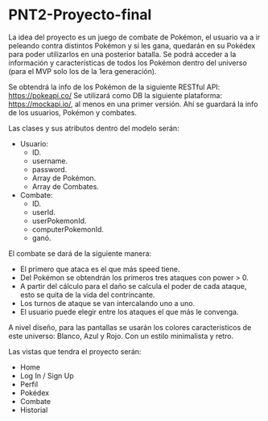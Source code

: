 # PNT2-Proyecto-final

La idea del proyecto es un juego de combate de Pokémon, el usuario va a ir peleando contra distintos Pokémon y si les gana, quedarán en su Pokédex para poder utilizarlos en una posterior batalla. Se podrá acceder a la información y características de todos los Pokémon dentro del universo (para el MVP solo los de la 1era generación).

Se obtendrá la info de los Pokémon de la siguiente RESTful API: https://pokeapi.co/
Se utilizará como DB la siguiente plataforma: https://mockapi.io/, al menos en una primer versión. Ahí se guardará la info de los usuarios, Pokémon y combates.

Las clases y sus atributos dentro del modelo serán:
- Usuario:
  - ID.
  - username.
  - password.
  - Array de Pokémon.
  - Array de Combates.
- Combate:
  - ID.
  - userId.
  - userPokemonId.
  - computerPokemonId.
  - ganó.

El combate se dará de la siguiente manera:
- El primero que ataca es el que más speed tiene.
- Del Pokémon se obtendrán los primeros tres ataques con power > 0.
- A partir del cálculo para el daño se calcula el poder de cada ataque, esto se quita de la vida del contrincante.
- Los turnos de ataque se van intercalando uno a uno.
- El usuario puede elegir entre los ataques el que más le convenga.

A nivel diseño, para las pantallas se usarán los colores característicos de este universo: Blanco, Azul y Rojo. Con un estilo minimalista y retro.

Las vistas que tendra el proyecto serán:
- Home
- Log In / Sign Up
- Perfil
- Pokédex
- Combate
- Historial
